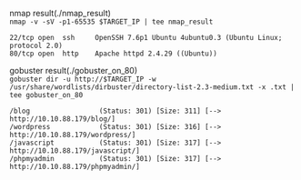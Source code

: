 nmap result(./nmap_result)  
	```nmap -v -sV -p1-65535 $TARGET_IP | tee nmap_result```

	22/tcp open  ssh     OpenSSH 7.6p1 Ubuntu 4ubuntu0.3 (Ubuntu Linux; protocol 2.0)
	80/tcp open  http    Apache httpd 2.4.29 ((Ubuntu))


	
gobuster result(./gobuster_on_80)  
	```gobuster dir -u http://$TARGET_IP -w /usr/share/wordlists/dirbuster/directory-list-2.3-medium.txt -x .txt | tee gobuster_on_80```

	/blog                 (Status: 301) [Size: 311] [--> http://10.10.88.179/blog/]
	/wordpress            (Status: 301) [Size: 316] [--> http://10.10.88.179/wordpress/]
	/javascript           (Status: 301) [Size: 317] [--> http://10.10.88.179/javascript/]
	/phpmyadmin           (Status: 301) [Size: 317] [--> http://10.10.88.179/phpmyadmin/]
	
